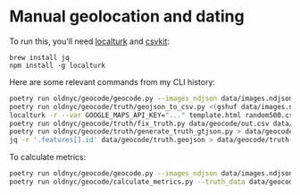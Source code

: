 # Manual geolocation and dating

To run this, you'll need [localturk][] and [csvkit][]:

    brew install jq
    npm install -g localturk

Here are some relevant commands from my CLI history:

```bash
poetry run oldnyc/geocode/geocode.py --images_ndjson data/images.ndjson --output_format geojson --geocode > /tmp/images.geojson
poetry run oldnyc/geocode/truth/geojson_to_csv.py <(gshuf data/images.ndjson | head -500) /tmp/images.geojson data/geocode/random500.csv
localturk -r --var GOOGLE_MAPS_API_KEY="..." template.html random500.csv out.csv
poetry run oldnyc/geocode/truth/fix_truth.py data/geocode/out.csv data/geocode/truth.csv
poetry run oldnyc/geocode/truth/generate_truth_gtjson.py > data/geocode/truth.geojson
jq -r '.features[].id' data/geocode/truth.geojson > data/geocode/truth-ids.txt
```

To calculate metrics:

```bash
poetry run oldnyc/geocode/geocode.py --images_ndjson data/images.ndjson --ids_filter data/geocode/truth-ids.txt --output_format geojson --geocode > data/geocode/site.geojson
poetry run oldnyc/geocode/calculate_metrics.py --truth_data data/geocode/truth.geojson --computed_data data/geocode/site.geojson
```

[localturk]: https://github.com/danvk/localturk
[csvkit]: https://csvkit.readthedocs.io/en/1.0.2/
